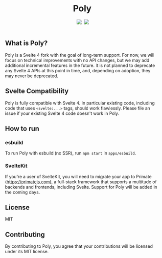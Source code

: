 <div align="center">
<h1>Poly</h1>
&nbsp;<a href="https://npmjs.com/poly"><img src="https://img.shields.io/badge/npm%20install%20poly-4e9057?style=for-the-badge"></a>
&nbsp;<a href="https://discord.gg/RSg4NNwM4f"><img src="https://img.shields.io/discord/1256590312177012806?style=for-the-badge&label=chat&logoColor=fff&color=5865f2"></a>
</div>
<br>

## What is Poly?

Poly is a Svelte 4 fork with the goal of long-term support. For now, we will
focus on technical improvements with no API changes, but we may add additional
incremental features in the future. It is not planned to deprecate any Svelte 4
APIs at this point in time, and, depending on adoption, they may never be
deprecated.

## Svelte Compatibility

Poly is fully compatible with Svelte 4. In particular existing code, including
code that uses `<svelte:...>` tags, should work flawlessly. Please file an 
issue if your existing Svelte 4 code doesn't work in Poly.

## How to run

### esbuild

To run Poly with esbuild (no SSR), run `npm start` in `apps/esbuild`.

### SvelteKit

If you're a user of SvelteKit, you will need to migrate your app to Primate
(https://primatejs.com), a full-stack framework that supports a multitude of
backends and frontends, including Svelte. Support for Poly will be added in the
coming days.

## License

MIT

## Contributing

By contributing to Poly, you agree that your contributions will be licensed
under its MIT license.
